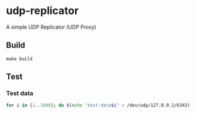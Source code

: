 # udp-replicator
A simple UDP Replicator (UDP Proxy)

## Build
```shell
make build
```

## Test

### Test data

```bash
for i in {1..1000}; do $(echo "test-data$i" > /dev/udp/127.0.0.1/6343); done
```

